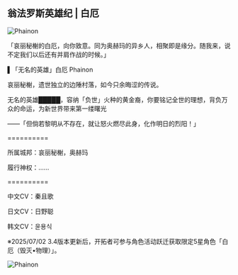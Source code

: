 ## 翁法罗斯英雄纪 | 白厄

![Phainon](https://upload-bbs.miyoushe.com/upload/2025/05/06/288909600/59e56863f305e5aac6932f042a5adddc_4180657551017139115.jpg)

「哀丽秘榭的白厄，向你致意。同为奥赫玛的异乡人，相聚即是缘分。随我来，说不定我们以后还有并肩作战的时候。」

 
▌「无名的英雄」白厄 Phainon

哀丽秘榭，遗世独立的边陲村落，如今只余晦涩的传说。

无名的英雄█████，容纳「负世」火种的黄金裔，你要铭记全世的理想，背负万众的命运，为新世界带来第一缕曙光

——「但倘若黎明从不存在，就让怒火燃尽此身，化作明日的烈阳！」

==========

所属城邦：哀丽秘榭，奥赫玛

履行神权：……

==========

中文CV：秦且歌

日文CV：日野聪

韩文CV：윤용식

 

※2025/07/02 3.4版本更新后，开拓者可参与角色活动跃迁获取限定5星角色「白厄（毁灭•物理）」。

![Phainon](https://upload-bbs.miyoushe.com/upload/2025/05/06/288909600/0adff306ee78feaeb9496015690d0395_4088409455373054772.jpg)